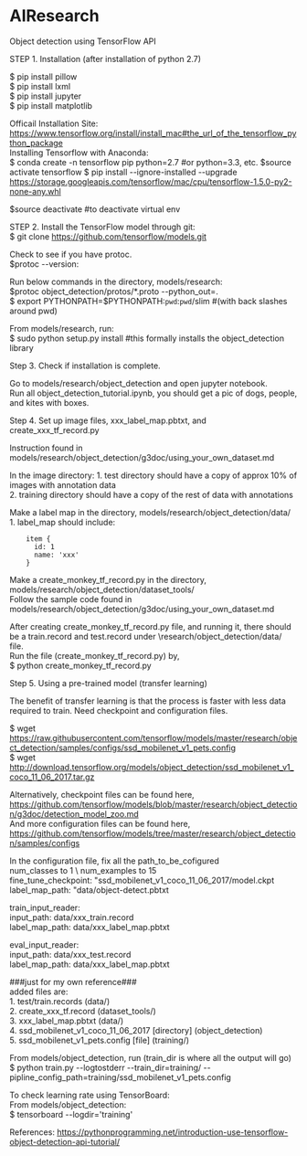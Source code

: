 # AIResearch
Object detection using TensorFlow API


STEP 1. Installation (after installation of python 2.7)

$ pip install pillow \
$ pip install lxml \
$ pip install jupyter \
$ pip install matplotlib 

Officail Installation Site: https://www.tensorflow.org/install/install_mac#the_url_of_the_tensorflow_python_package \
Installing Tensorflow with Anaconda:\
$ conda create -n tensorflow pip python=2.7 #or python=3.3, etc.
$source activate tensorflow
$ pip install --ignore-installed --upgrade  https://storage.googleapis.com/tensorflow/mac/cpu/tensorflow-1.5.0-py2-none-any.whl 

$source deactivate #to deactivate virtual env

STEP 2. 
Install the TensorFlow model through git: \
$ git clone https://github.com/tensorflow/models.git

Check to see if you have protoc. \
$protoc --version:

Run below commands in the directory, models/research: \
$protoc object_detection/protos/*.proto --python_out=. \
$ export PYTHONPATH=$PYTHONPATH:`pwd`:`pwd`/slim #(with back slashes around pwd)

From models/research, run: \
$ sudo python setup.py install #this formally installs the object_detection library 
     
Step 3. Check if installation is complete. 

Go to models/research/object_detection and open jupyter notebook. \
Run all object_detection_tutorial.ipynb, you should get a pic of dogs, people, and kites with boxes. 
    
Step 4. Set up image files, xxx_label_map.pbtxt, and create_xxx_tf_record.py 

Instruction found in models/research/object_detection/g3doc/using_your_own_dataset.md

In the image directory: 
    1. test directory should have a copy of approx 10% of images with annotation data \
    2. training directory should have a copy of the rest of data with annotations   

Make a label map in the directory, models/research/object_detection/data/ \
    1. label_map should include: 

        item {
          id: 1
          name: 'xxx'
        }
    

Make a create_monkey_tf_record.py in the directory, models/research/object_detection/dataset_tools/ \
Follow the sample code found in models/research/object_detection/g3doc/using_your_own_dataset.md 

After creating create_monkey_tf_record.py file, and running it, there should be a train.record and test.record under \research/object_detection/data/ file. \
Run the file (create_monkey_tf_record.py) by, \
$ python create_monkey_tf_record.py 

Step 5. Using a pre-trained model (transfer learning)

The benefit of transfer learning is that the process is faster with less data required to train.
Need checkpoint and configuration files. 

$ wget https://raw.githubusercontent.com/tensorflow/models/master/research/object_detection/samples/configs/ssd_mobilenet_v1_pets.config \
$ wget http://download.tensorflow.org/models/object_detection/ssd_mobilenet_v1_coco_11_06_2017.tar.gz 

Alternatively, checkpoint files can be found here,  https://github.com/tensorflow/models/blob/master/research/object_detection/g3doc/detection_model_zoo.md \
And more configuration files can be found here,  https://github.com/tensorflow/models/tree/master/research/object_detection/samples/configs

In the configuration file, fix all the path_to_be_cofigured \
num_classes to 1 \ 
num_examples to 15 \
fine_tune_checkpoint: "ssd_mobilenet_v1_coco_11_06_2017/model.ckpt \
label_map_path: "data/object-detect.pbtxt

train_input_reader: \
input_path: data/xxx_train.record \
label_map_path: data/xxx_label_map.pbtxt

eval_input_reader: \
input_path: data/xxx_test.record \
label_map_path: data/xxx_label_map.pbtxt

###just for my own reference### \
added files are: \
    1. test/train.records (data/) \
    2. create_xxx_tf.record (dataset_tools/) \
    3. xxx_label_map.pbtxt (data/) \
    4. ssd_mobilenet_v1_coco_11_06_2017 [directory] (object_detection) \
    5. ssd_mobilenet_v1_pets.config [file] (training/)

From models/object_detection, run (train_dir is where all the output will go) \
$ python train.py --logtostderr --train_dir=training/ --pipline_config_path=training/ssd_mobilenet_v1_pets.config

To check learning rate using TensorBoard: \
From models/object_detection: \
$ tensorboard --logdir='training'

References:
https://pythonprogramming.net/introduction-use-tensorflow-object-detection-api-tutorial/
